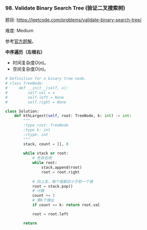 ### 98. Validate Binary Search Tree (验证二叉搜索树)

题目:
<https://leetcode.com/problems/validate-binary-search-tree/>


难度:   Medium

参考[官方题解](https://leetcode-cn.com/problems/validate-binary-search-tree/solution/yan-zheng-er-cha-sou-suo-shu-by-leetcode/)。


**中序遍历（左根右）**

- 时间复杂度$O(n)$。
- 空间复杂度$O(n)$。

```python
# Definition for a binary tree node.
# class TreeNode:
#     def __init__(self, x):
#         self.val = x
#         self.left = None
#         self.right = None

class Solution:
    def kthLargest(self, root: TreeNode, k: int) -> int:
        """
        :type root: TreeNode
        :type k: int
        :rtype: int
        """
        stack, count = [], 0
        
        while stack or root:
            # 先存右侧
            while root:
                stack.append(root)
                root = root.right
            
            # 向上走，每个值都应小于前一个值
            root = stack.pop()
            # 计数
            count += 1
            # 第k个弹出
            if count == k: return root.val

            root = root.left

        return 
```


